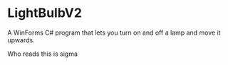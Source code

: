 # LightBulbV2
A WinForms C# program that lets you turn on and off a lamp and move it upwards.

Who reads this is sigma
